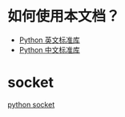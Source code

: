 # 如何使用本文档？

- [Python 英文标准库](https://docs.python.org/3/library/index.html)
- [Python 中文标准库](https://docs.python.org/zh-cn/3/library/index.html)







# socket

[python socket](https://docs.python.org/3/library/socket.html)


